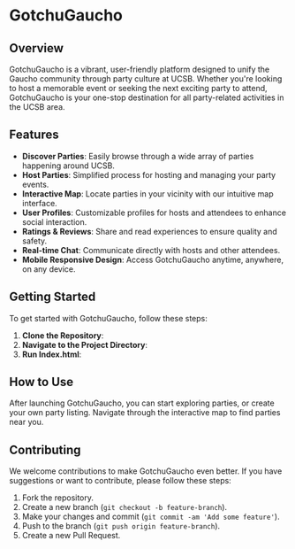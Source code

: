 # GotchuGaucho

## Overview
GotchuGaucho is a vibrant, user-friendly platform designed to unify the Gaucho community through party culture at UCSB. Whether you're looking to host a memorable event or seeking the next exciting party to attend, GotchuGaucho is your one-stop destination for all party-related activities in the UCSB area.

## Features

- **Discover Parties**: Easily browse through a wide array of parties happening around UCSB.
- **Host Parties**: Simplified process for hosting and managing your party events.
- **Interactive Map**: Locate parties in your vicinity with our intuitive map interface.
- **User Profiles**: Customizable profiles for hosts and attendees to enhance social interaction.
- **Ratings & Reviews**: Share and read experiences to ensure quality and safety.
- **Real-time Chat**: Communicate directly with hosts and other attendees.
- **Mobile Responsive Design**: Access GotchuGaucho anytime, anywhere, on any device.

## Getting Started

To get started with GotchuGaucho, follow these steps:

1. **Clone the Repository**:
2. **Navigate to the Project Directory**:
3. **Run Index.html**:


## How to Use

After launching GotchuGaucho, you can start exploring parties, or create your own party listing. Navigate through the interactive map to find parties near you.

## Contributing

We welcome contributions to make GotchuGaucho even better. If you have suggestions or want to contribute, please follow these steps:

1. Fork the repository.
2. Create a new branch (`git checkout -b feature-branch`).
3. Make your changes and commit (`git commit -am 'Add some feature'`).
4. Push to the branch (`git push origin feature-branch`).
5. Create a new Pull Request.

